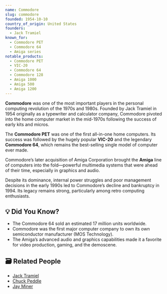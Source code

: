 ```yaml
---
name: Commodore
slug: commodore
founded: 1954-10-10
country_of_origin: United States
founders:
  - Jack Tramiel
known_for:
  - Commodore PET
  - Commodore 64
  - Amiga series
notable_products:
  - Commodore PET
  - VIC-20
  - Commodore 64
  - Commodore 128
  - Amiga 1000
  - Amiga 500
  - Amiga 1200
---
```


**Commodore** was one of the most important players in the personal computing revolution of the 1970s and 1980s. Founded by Jack Tramiel in 1954 originally as a typewriter and calculator company, Commodore pivoted into the home computer market in the mid-1970s following the success of early kits and micros.

The **Commodore PET** was one of the first all-in-one home computers. Its success was followed by the hugely popular **VIC-20** and the legendary **Commodore 64**, which remains the best-selling single model of computer ever made.

Commodore’s later acquisition of Amiga Corporation brought the **Amiga** line of computers into the fold—powerful multimedia systems that were ahead of their time, especially in graphics and audio.

Despite its dominance, internal power struggles and poor management decisions in the early 1990s led to Commodore’s decline and bankruptcy in 1994. Its legacy remains strong, particularly among retro computing enthusiasts.

## 💡 Did You Know?

- The Commodore 64 sold an estimated 17 million units worldwide.
- Commodore was the first major computer company to own its own semiconductor manufacturer (MOS Technology).
- The Amiga’s advanced audio and graphics capabilities made it a favorite for video production, gaming, and the demoscene.

## 🗃 Related People

- [Jack Tramiel](../people/jack-tramiel.md)
- [Chuck Peddle](../people/chuck-peddle.md)
- [Jay Miner](../people/jay-miner.md)
